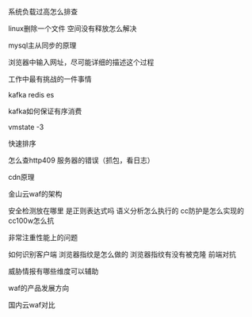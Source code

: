 系统负载过高怎么排查

linux删除一个文件 空间没有释放怎么解决

mysql主从同步的原理

浏览器中输入网址，尽可能详细的描述这个过程

工作中最有挑战的一件事情

kafka redis es

kafka如何保证有序消费

vmstate -3

快速排序

怎么查http409 服务器的错误（抓包，看日志）

cdn原理

金山云waf的架构

安全检测放在哪里 是正则表达式吗 语义分析怎么执行的 cc防护是怎么实现的 cc100w怎么抗

非常注重性能上的问题

如何识别客户端 浏览器指纹是怎么做的 浏览器指纹有没有被克隆 前端对抗

威胁情报有哪些维度可以辅助

waf的产品发展方向

国内云waf对比